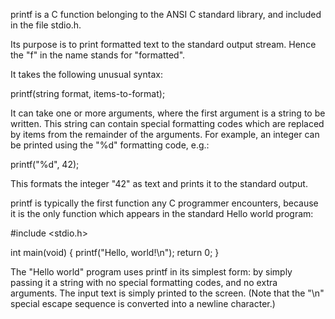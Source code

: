 printf is a C function belonging to the ANSI C standard library, and included in the file stdio.h.

Its purpose is to print formatted text to the standard output stream. Hence the "f" in the name stands for "formatted".

It takes the following unusual syntax:

   printf(string format, items-to-format);


It can take one or more arguments, where the first argument is a string to be written. This string can contain special formatting codes which are replaced by items from the remainder of the arguments. For example, an integer can be printed using the "%d" formatting code, e.g.:

   printf("%d", 42);


This formats the integer "42" as text and prints it to the standard output.


printf is typically the first function any C programmer encounters, because it is the only function which appears in the standard Hello world program:

   #include <stdio.h>

   int main(void)
   {
       printf("Hello, world!\n");
       return 0;
   }


The "Hello world" program uses printf in its simplest form: by simply passing it a string with no special formatting codes, and no extra arguments.
The input text is simply printed to the screen. (Note that the "\n" special escape sequence is converted into a newline character.)
